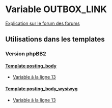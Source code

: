 # Variable OUTBOX_LINK
[Explication sur le forum des forums](http://forum.forumactif.com/t294113-listing-des-variables#OUTBOX_LINK)
## Utilisations dans les templates
### Version phpBB2
#### [Template posting_body](subsilver/posting_body.md)
* [Variable à la ligne 13](../subsilver/posting_body.tpl#L13)
#### [Template posting_body_wysiwyg](subsilver/posting_body_wysiwyg.md)
* [Variable à la ligne 13](../subsilver/posting_body_wysiwyg.tpl#L13)